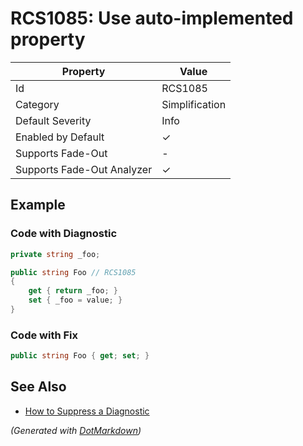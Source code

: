 # RCS1085: Use auto\-implemented property

| Property                    | Value          |
| --------------------------- | -------------- |
| Id                          | RCS1085        |
| Category                    | Simplification |
| Default Severity            | Info           |
| Enabled by Default          | &#x2713;       |
| Supports Fade\-Out          | \-             |
| Supports Fade\-Out Analyzer | &#x2713;       |

## Example

### Code with Diagnostic

```csharp
private string _foo;

public string Foo // RCS1085
{
    get { return _foo; }
    set { _foo = value; }
}
```

### Code with Fix

```csharp
public string Foo { get; set; }
```

## See Also

* [How to Suppress a Diagnostic](../HowToConfigureAnalyzers.md#how-to-suppress-a-diagnostic)


*\(Generated with [DotMarkdown](http://github.com/JosefPihrt/DotMarkdown)\)*